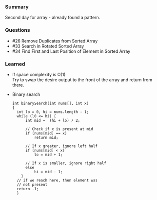 ### Summary
Second day for array - already found a pattern.

### Questions
* #26 Remove Duplicates from Sorted Array
* #33 Search in Rotated Sorted Array
* #34 Find First and Last Position of Element in Sorted Array

### Learned

* If space complexity is O(1)
  <br /> Try to swap the desire output to the front of the array and return from there.

* Binary search
    <html>
      <head>
      </head>
    </html>
    
      int binarySearch(int nums[], int x) 
      { 
        int lo = 0, hi = nums.length - 1; 
        while (l0 <= hi) { 
            int mid =  (hi + lo) / 2; 
            
            // Check if x is present at mid 
            if (nums[mid] == x) 
                return mid; 
  
            // If x greater, ignore left half 
            if (nums[mid] < x) 
                lo = mid + 1; 
  
            // If x is smaller, ignore right half 
            else
                hi = mid - 1; 
          } 
        // if we reach here, then element was 
        // not present 
        return -1; 
        }
